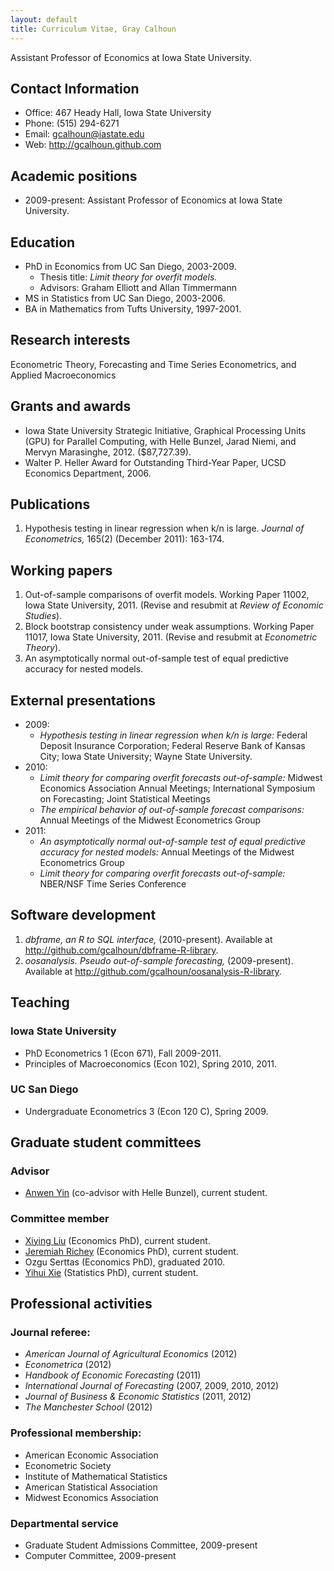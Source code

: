 ```yaml
---
layout: default
title: Curriculum Vitae, Gray Calhoun
---
```


Assistant Professor of Economics at Iowa State University.

Contact Information
-------------------

* Office: 467 Heady Hall, Iowa State University
* Phone: (515) 294-6271
* Email: <gcalhoun@iastate.edu>
* Web: <http://gcalhoun.github.com>

Academic positions
------------------
* 2009-present: Assistant Professor of Economics at Iowa State
  University.

Education
---------
* PhD in Economics from UC San Diego, 2003-2009.
    * Thesis title: *Limit theory for overfit models.*
    * Advisors: Graham Elliott and Allan Timmermann
* MS in Statistics from UC San Diego, 2003-2006.
* BA in Mathematics from Tufts University, 1997-2001.

Research interests
------------------
Econometric Theory, Forecasting and Time Series Econometrics, and
Applied Macroeconomics

Grants and awards
-----------------
* Iowa State University Strategic Initiative, Graphical Processing
  Units (GPU) for Parallel Computing, with Helle Bunzel, Jarad Niemi,
  and Mervyn Marasinghe, 2012. ($87,727.39).
* Walter P. Heller Award for Outstanding Third-Year Paper, UCSD
  Economics Department, 2006.

Publications
------------
1. Hypothesis testing in linear regression when k/n is large. *Journal
   of Econometrics,* 165(2) (December 2011): 163-174.


Working papers
--------------
1. Out-of-sample comparisons of overfit models. Working Paper 11002,
   Iowa State University, 2011. (Revise and resubmit at *Review of
   Economic Studies*).
2. Block bootstrap consistency under weak assumptions. Working Paper
   11017, Iowa State University, 2011. (Revise and resubmit at
   *Econometric Theory*).
3. An asymptotically normal out-of-sample test of equal predictive
   accuracy for nested models.

External presentations
----------------------
* 2009:
    * *Hypothesis testing in linear regression when k/n is large:*
      Federal Deposit Insurance Corporation; Federal Reserve Bank of
      Kansas City; Iowa State University; Wayne State University.
* 2010:
    * *Limit theory for comparing overfit forecasts out-of-sample:*
       Midwest Economics Association Annual Meetings; International
       Symposium on Forecasting; Joint Statistical Meetings
    * *The empirical behavior of out-of-sample forecast comparisons:*
      Annual Meetings of the Midwest Econometrics Group
* 2011:
    * *An asymptotically normal out-of-sample test of equal predictive
      accuracy for nested models:* Annual Meetings of the Midwest
      Econometrics Group
    * *Limit theory for comparing overfit forecasts out-of-sample:*
       NBER/NSF Time Series Conference

Software development
--------------------
1. *dbframe, an R to SQL interface,* (2010-present). Available at
   <http://github.com/gcalhoun/dbframe-R-library>.
2. *oosanalysis. Pseudo out-of-sample forecasting,* (2009-present).
   Available at <http://github.com/gcalhoun/oosanalysis-R-library>.

Teaching
--------
### Iowa State University
* PhD Econometrics 1 (Econ 671), Fall 2009-2011.
* Principles of Macroeconomics (Econ 102), Spring 2010, 2011.

### UC San Diego
* Undergraduate Econometrics 3 (Econ 120 C), Spring 2009.

Graduate student committees
---------------------------
### Advisor
* [Anwen Yin](https://sites.google.com/site/anweny/) (co-advisor with Helle Bunzel), current student.

### Committee member
* [Xiying Liu](http://www.econ.iastate.edu/people/graduate-students/liu-xiying) (Economics PhD), current student.
* [Jeremiah Richey](https://sites.google.com/a/iastate.edu/jeremiah-richey) (Economics PhD), current student.
* Ozgu Serttas (Economics PhD), graduated 2010.
* [Yihui Xie](http://yihui.name/) (Statistics PhD), current student.

Professional activities
-----------------------
### Journal referee:
* *American Journal of Agricultural Economics* (2012)
* *Econometrica* (2012)
* *Handbook of Economic Forecasting* (2011)
* *International Journal of Forecasting* (2007, 2009, 2010, 2012)
* *Journal of Business & Economic Statistics* (2011, 2012)
* *The Manchester School* (2012)

### Professional membership:
* American Economic Association
* Econometric Society
* Institute of Mathematical Statistics
* American Statistical Association
* Midwest Economics Association

### Departmental service
* Graduate Student Admissions Committee, 2009-present
* Computer Committee, 2009-present

<!--  LocalWords:  UC overfit Advisors GPU Helle Bunzel Jarad Niemi Mervyn UCSD
 -->
<!--  LocalWords:  Marasinghe NBER dbframe SQL oosanalysis Advisor Anwen Xiying
 -->
<!--  LocalWords:  advisor Liu Richey Ozgu Serttas Yihui Xie Econometrica
 -->
